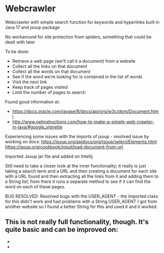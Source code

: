 # Webcrawler
 Webcrawler with simple search function for keywords and hyperlinks built in Java 17 and jsoup package

No workaround for site protection from spiders, something that could be dealt with later

To be done:
- Retrieve a web page (we'll call it a document) from a website
- Collect all the links on that document
- Collect all the words on that document
- See if the word we're looking for is contained in the list of words
- Visit the next link
- Keep track of pages visited
- Limit the number of pages to search


Found good information at:
- https://docs.oracle.com/javase/8/docs/api/org/w3c/dom/Document.html
- http://www.netinstructions.com/how-to-make-a-simple-web-crawler-in-java/#google_vignette


Experiencing some issues with the imports of jsoup - resolved issue by working on docs:
https://jsoup.org/apidocs/org/jsoup/select/Elements.html
https://jsoup.org/cookbook/input/load-document-from-url

Imported Jsoup jar file and added on Intellij

Still need to take a closer look at the inner functionality; it really is just taking a search term and a URL
and then creating a document for each site with a URL found and then extracting all the links from it and adding them
to a String list; from there it runs a separate method to see if it can find the word on each of these pages.


BUG RESOLVED: Resolved bugs with the USER_AGENT - the imported class for this didn't work and had problems with a String USER_AGENT I got
from another website so I found a better String for this and used it and it worked.

This is not really full functionality, though. It's quite basic and can be improved on:
- 
- 
- 









